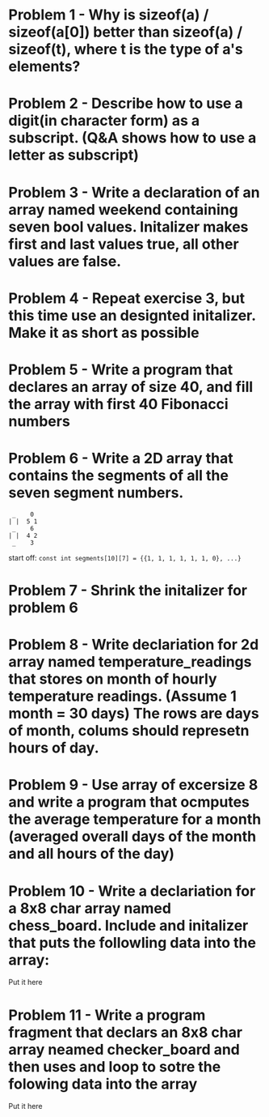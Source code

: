 # Problem 1 - Why is sizeof(a) / sizeof(a[0]) better than sizeof(a) / sizeof(t), where t is the type of a's elements?

# Problem 2 - Describe how to use a digit(in character form) as a subscript. (Q&A shows how to use a letter as subscript)

# Problem 3 - Write a declaration of an array named weekend containing seven bool values. Initalizer makes first and last values true, all other values are false.

# Problem 4 - Repeat exercise 3, but this time use an designted initalizer. Make it as short as possible

# Problem 5 - Write a program that declares an array of size 40, and fill the array with first 40 Fibonacci numbers

# Problem 6 - Write a 2D array that contains the segments of all the seven segment numbers. 
```
 _    0
| |  5 1
 _    6
| |  4 2
 _    3
```
start off: `const int segments[10][7] = {{1, 1, 1, 1, 1, 1, 0}, ...}`

# Problem 7 - Shrink the initalizer for problem 6

# Problem 8 - Write declariation for 2d array named temperature_readings that stores on month of hourly temperature readings. (Assume 1 month = 30 days) The rows are days of month, colums should represetn hours of day.

# Problem 9 - Use array of excersize 8 and write a program that ocmputes the average temperature for a month (averaged overall days of the month and all hours of the day)

# Problem 10 - Write a declariation for a 8x8 char array named chess_board. Include and initalizer that puts the followling data into the array:
Put it here
# Problem 11 - Write a program fragment that declars an 8x8 char array neamed checker_board and then uses and loop to sotre the folowing data into the array
Put it here
